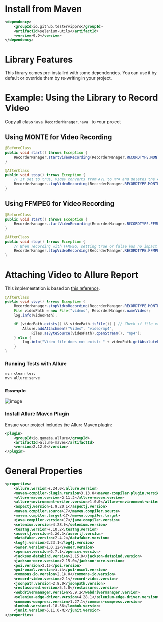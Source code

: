# Install from Maven
```xml
<dependency>
    <groupId>io.github.testervippro</groupId>
    <artifactId>selenium-utils</artifactId>
    <version>0.9</version>
</dependency>
```

# Library Features
This library comes pre-installed with some dependencies. You can use it by default or override them by re-writing in your project.

# Example: Using the Library to Record Video

Copy all class ```java RecorderManager.java ``` to your project
## Using MONTE for Video Recording
```java
@BeforeClass
public void start() throws Exception {
    RecorderManager.startVideoRecording(RecorderManager.RECORDTYPE.MONTE, "Video01");
}

@AfterClass
public void stop() throws Exception {
    // If set to true, video converts from AVI to MP4 and deletes the AVI file
    RecorderManager.stopVideoRecording(RecorderManager.RECORDTYPE.MONTE, true);
}
```

## Using FFMPEG for Video Recording
```java
@BeforeClass
public void start() throws Exception {
    RecorderManager.startVideoRecording(RecorderManager.RECORDTYPE.FFMPEG, "Video01");
}

@AfterClass
public void stop() throws Exception {
    // When recording with FFMPEG, setting true or false has no impact as it always records in MP4 format
    RecorderManager.stopVideoRecording(RecorderManager.RECORDTYPE.FFMPEG, true);
}
```

# Attaching Video to Allure Report

This implementation is based on [this reference](https://github.com/biczomate/allure-testng7.5-attachment-example).

```java
@AfterClass
public void stop() throws Exception {
    RecorderManager.stopVideoRecording(RecorderManager.RECORDTYPE.MONTE, true);
    File videoPath = new File("videos", RecorderManager.nameVideo);
    log.info(videoPath);

    if (videoPath.exists() && videoPath.isFile()) { // Check if file exists and is a file
        Allure.addAttachment("Video", "video/mp4",
            Files.asByteSource(videoPath).openStream(), "mp4");
    } else {
        log.info("Video file does not exist: " + videoPath.getAbsolutePath());
    }
}
```

### Running Tests with Allure
```sh
mvn clean test
mvn allure:serve
```

### Example 
![image](https://github.com/user-attachments/assets/0f23b25a-e98e-42d6-93c2-77f7b52ec11e)


### Install Allure Maven Plugin
Ensure your project includes the Allure Maven plugin:
```xml
<plugin>
    <groupId>io.qameta.allure</groupId>
    <artifactId>allure-maven</artifactId>
    <version>2.12.0</version>
</plugin>
```

# General Properties
```xml
<properties>
    <allure.version>2.24.0</allure.version>
    <maven-compiler-plugin.version>3.13.0</maven-compiler-plugin.version>
    <allure-maven.version>2.11.2</allure-maven.version>
    <allure-environment-writer.version>1.0.0</allure-environment-writer.version>
    <aspectj.version>1.9.20.1</aspectj.version>
    <maven.compiler.source>17</maven.compiler.source>
    <maven.compiler.target>17</maven.compiler.target>
    <java-compiler.version>17</java-compiler.version>
    <selenium.version>4.28.0</selenium.version>
    <testng.version>7.10.2</testng.version>
    <assertj.version>3.26.3</assertj.version>
    <datafaker.version>2.4.2</datafaker.version>
    <log4j.version>2.23.1</log4j.version>
    <owner.version>1.0.12</owner.version>
    <opencsv.version>5.7.1</opencsv.version>
    <jackson-databind.version>2.15.0</jackson-databind.version>
    <jackson-core.version>2.15.0</jackson-core.version>
    <poi.version>3.13</poi.version>
    <poi-ooxml.version>3.13</poi-ooxml.version>
    <commons-io.version>2.18.0</commons-io.version>
    <record-video.version>2.1</record-video.version>
    <jsonpath.version>2.8.0</jsonpath.version>
    <restassured.version>5.5.0</restassured.version>
    <webdrivermanager.version>5.9.2</webdrivermanager.version>
    <selenium-edge-driver.version>4.28.1</selenium-edge-driver.version>
    <commons-compress.version>1.27.1</commons-compress.version>
    <lombok.version>1.18.36</lombok.version>
    <junit.version>5.11.0-M2</junit.version>
</properties>
```
